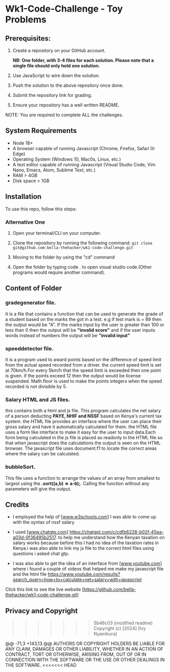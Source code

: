 
# Wk1-Code-Challenge - Toy Problems


## Prerequisites: 

1. Create a repository on your GitHub account. 

    **NB: One folder, with 3-4 files for each solution. Please note that a single file should only hold one solution.**

2. Use JavaScript to wire down the solution.

3. Push the solution to the above repository once done.

4. Submit the repository link for grading.

5. Ensure your repository has a well written README.

NOTE: You are required to complete ALL the challenges.

## System Requirements

- Node 18+
- A browser capable of running Javascript (Chrome, Firefox, Safari 0r Edge)
- Operating System (Windows 10, Mac0s, Linux, etc.)
- A text editor capable of running Javascript (Visual Studio Code, Vim Nano, Emacs, Atom, Sublime Text, etc.)
- RAM > 4GB
- Disk space > 1GB

## Installation
To use this repo, follow this steps:
### Alternative One
1. Open your terminal/CLI on your computer.
2. Clone the repository by running the following command:
        `git clone git@github.com:bella-thehacker/wk1-code-challenge.git`

3. Moving to the folder by using the "cd" command
4. Open the folder by typing code . to open visual studio code.(Other programs would require another command).


## Content of Folder

### gradegenerator file.
It is a file that contains a function that can be used to generate the grade of a student based on the marks the got in a test. e.g if test mark is = 89 then the output would be "A". If the marks input by the user is greater than 100 or less than 0 then the output will be **"invalid score"** and if the user inputs words instead of numbers the output will be **"invalid input"**


### speeddetector file.
It is a program used to award points based on the difference of speed limit from the actual speed recorded from a driver. the current speed limit is set at 70km/h.For every 5km/h that the speed limit is exceeded then one point is given. if the points exceed 12 then the output would be license suspended. Math.floor is used to make the points integers when the speed recorded is not divisible by 5.


### Salary HTML and JS files.
this contains both a html and js file. This program calculates the net salary of a person deducting ****PAYE, NHIF** and **NSSF**** based on Kenya's current tax system. the HTML file provides an interface where the user can place their gross salary and have it automatically calculated for them. the HTML file uses a form like interface to make it easy for the user to input data.Each form being calculated in the js file is placed as readonly in the HTML file so that when javascript does the calculations the output is seen on the HTML browser. The javascript file uses document.f1 to locate the correct areas where the salary can be calculated.


### bubbleSort.
This file uses a function to arrange the values of an array from smallest to largest using the **.sort((a,b) => a-b);**. Calling the function without any parameters will give the output.


## Credits

- I employed the help of [www.w3schools.com] I was able to come up with the syntax of nssf salary  

- I used [www.chatgtp.com] https://chatgpt.com/c/cdfb6228-b02f-45ea-a03d-0f36495b2517. to help me understand how the Kenyan taxation on salary works because before this I had no idea of the taxation rates in Kenya.i was also able to link my js file to the correct html files using questions i asked chat gtp.

 - I was also able to get the idea of an interface from [www.youtube.com] where i found a couple of videos that helped me make my javascript file and the html file https://www.youtube.com/results?search_query=how+to+calculate+net+salary+with+javascript


Click this link to see the live website [https://github.com/bella-thehacker/wk1-code-challenge.git]

## Privacy and Copyright
>>>>>>> 5b46c03 (modified readme)
Copyright (c) [2024] [Ivy Nyambura]

@@ -71,3 +143,13 @@ AUTHORS OR COPYRIGHT HOLDERS BE LIABLE FOR ANY CLAIM, DAMAGES OR OTHER
LIABILITY, WHETHER IN AN ACTION OF CONTRACT, TORT OR OTHERWISE, ARISING FROM,
OUT OF OR IN CONNECTION WITH THE SOFTWARE OR THE USE OR OTHER DEALINGS IN THE
SOFTWARE.
<<<<<<< HEAD







